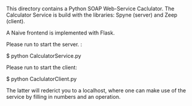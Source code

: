 This directory contains a Python SOAP Web-Service Caclulator. 
The Calculator Service is build with the libraries: Spyne (server) and Zeep (client). 

A Naive frontend is implemented with Flask. 

Please run to start the server. :

$ python CalculatorService.py

Please run to start the client: 

$ python CaclulatorClient.py

The latter will rederict you to a localhost, where one can make use of the service by filling in numbers and an operation. 



